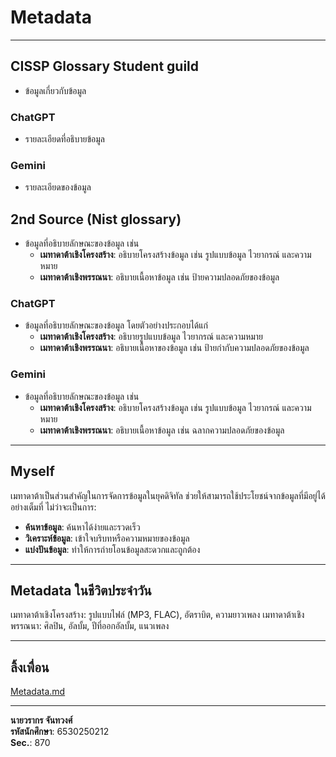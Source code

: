 # Metadata  

---

## CISSP Glossary Student guild
- ข้อมูลเกี่ยวกับข้อมูล  

### ChatGPT  
- รายละเอียดที่อธิบายข้อมูล  

### Gemini  
- รายละเอียดของข้อมูล  

## 2nd Source (Nist glossary)  
- ข้อมูลที่อธิบายลักษณะของข้อมูล เช่น  
  - **เมทาดาต้าเชิงโครงสร้าง**: อธิบายโครงสร้างข้อมูล เช่น รูปแบบข้อมูล ไวยากรณ์ และความหมาย  
  - **เมทาดาต้าเชิงพรรณนา**: อธิบายเนื้อหาข้อมูล เช่น ป้ายความปลอดภัยของข้อมูล  

### ChatGPT
- ข้อมูลที่อธิบายลักษณะของข้อมูล โดยตัวอย่างประกอบได้แก่  
  - **เมทาดาต้าเชิงโครงสร้าง**: อธิบายรูปแบบข้อมูล ไวยากรณ์ และความหมาย  
  - **เมทาดาต้าเชิงพรรณนา**: อธิบายเนื้อหาของข้อมูล เช่น ป้ายกำกับความปลอดภัยของข้อมูล  

### Gemini
- ข้อมูลที่อธิบายลักษณะของข้อมูล เช่น  
  - **เมทาดาต้าเชิงโครงสร้าง**: อธิบายโครงสร้างข้อมูล เช่น รูปแบบข้อมูล ไวยากรณ์ และความหมาย  
  - **เมทาดาต้าเชิงพรรณนา**: อธิบายเนื้อหาข้อมูล เช่น ฉลากความปลอดภัยของข้อมูล  

---

## Myself

เมทาดาต้าเป็นส่วนสำคัญในการจัดการข้อมูลในยุคดิจิทัล ช่วยให้สามารถใช้ประโยชน์จากข้อมูลที่มีอยู่ได้อย่างเต็มที่ ไม่ว่าจะเป็นการ:  
- **ค้นหาข้อมูล**: ค้นหาได้ง่ายและรวดเร็ว  
- **วิเคราะห์ข้อมูล**: เข้าใจบริบทหรือความหมายของข้อมูล  
- **แบ่งปันข้อมูล**: ทำให้การถ่ายโอนข้อมูลสะดวกและถูกต้อง  

---

## Metadata ในชีวิตประจำวัน  
เมทาดาต้าเชิงโครงสร้าง: รูปแบบไฟล์ (MP3, FLAC), อัตราบิต, ความยาวเพลง
เมทาดาต้าเชิงพรรณนา: ศิลปิน, อัลบั้ม, ปีที่ออกอัลบั้ม, แนวเพลง

---

## ลิ้งเพื่อน
[Metadata.md](https://qwwwwioza.github.io/metadata)  

---

**นายวรากร จันทวงศ์**  
**รหัสนักศึกษา**: 6530250212  
**Sec.**: 870  

